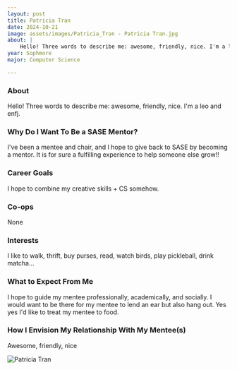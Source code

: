```yaml
---
layout: post
title: Patricia Tran 
date: 2024-10-21
image: assets/images/Patricia_Tran - Patricia Tran.jpg
about: |
    Hello! Three words to describe me: awesome, friendly, nice. I'm a leo and enfj.
year: Sophmore
major: Computer Science

---
```


### About

Hello! Three words to describe me: awesome, friendly, nice. I'm a leo and enfj.

### Why Do I Want To Be a SASE Mentor?

I've been a mentee and chair, and I hope to give back to SASE by becoming a mentor. It is for sure a fulfilling experience to help someone else grow!!

### Career Goals

I hope to combine my creative skills + CS somehow.

### Co-ops

None

### Interests

I like to walk, thrift, buy purses, read, watch birds, play pickleball, drink matcha...

### What to Expect From Me

I hope to guide my mentee professionally, academically, and socially. I would want to be there for my mentee to lend an ear but also hang out. Yes yes I'd like to treat my mentee to food.

### How I Envision My Relationship With My Mentee(s) 

Awesome, friendly, nice

<div class="text-center my-5">
    <img src="https://sase-drexel.github.io/mentorship-2024/assets/images/Patricia_Tran - Patricia Tran.jpg" alt="Patricia Tran" class="rounded post-img" />
</div>
